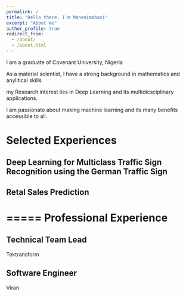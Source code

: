 ```yaml
---
permalink: /
title: "Hello there, I'm Manenimabasi"
excerpt: "About me"
author_profile: true
redirect_from: 
  - /about/
  - /about.html
---
```




I am a graduate of Covenant University, Nigeria

As a material scientist, I have a strong background in mathematics and anylitical skills

my Research interest lies in Deep Learning and its multidicsciplinary applications.

I am passionate about making machine learning and its many benefits accessible to all.


Selected Experiences
======

## Deep Learning for Multiclass Traffic Sign Recognition using the German Traffic Sign

## Retal Sales Prediction

=====
Professional Experience
=====

## Technical Team Lead
Tektransform

## Software Engineer
Viran

